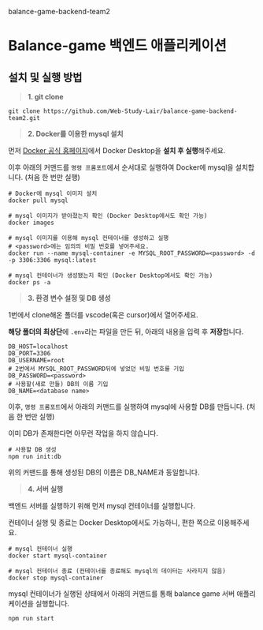balance-game-backend-team2

# Balance-game 백엔드 애플리케이션

## 설치 및 실행 방법

> **1. git clone**

```
git clone https://github.com/Web-Study-Lair/balance-game-backend-team2.git
```


> **2. Docker를 이용한 mysql 설치**

먼저 [Docker 공식 홈페이지](https://www.docker.com/products/docker-desktop/)에서 Docker Desktop을 **설치 후 실행**해주세요.

이후 아래의 커맨드를 `명령 프롬포트`에서 순서대로 실행하여 Docker에 mysql을 설치합니다. (처음 한 번만 실행) 

```
# Docker에 mysql 이미지 설치
docker pull mysql

# mysql 이미지가 받아졌는지 확인 (Docker Desktop에서도 확인 가능)
docker images

# mysql 이미지를 이용해 mysql 컨테이너를 생성하고 실행
# <password>에는 임의의 비밀 번호를 넣어주세요.
docker run --name mysql-container -e MYSQL_ROOT_PASSWORD=<password> -d -p 3306:3306 mysql:latest

# mysql 컨테이너가 생성됐는지 확인 (Docker Desktop에서도 확인 가능)
docker ps -a
```


> **3. 환경 변수 설정 및 DB 생성**

1번에서 clone해온 폴더를 vscode(혹은 cursor)에서 열어주세요.

**해당 폴더의 최상단**에 `.env`라는 파일을 만든 뒤, 아래의 내용을 입력 후 **저장**합니다.

```
DB_HOST=localhost
DB_PORT=3306
DB_USERNAME=root
# 2번에서 MYSQL_ROOT_PASSWORD뒤에 넣었던 비밀 번호를 기입
DB_PASSWORD=<password>
# 사용할(새로 만들) DB의 이름 기입
DB_NAME=<database name>
```

이후, `명령 프롬포트`에서 아래의 커맨드를 실행하여 mysql에 사용할 DB를 만듭니다. (처음 한 번만 실행)

이미 DB가 존재한다면 아무런 작업을 하지 않습니다.

```
# 사용할 DB 생성
npm run init:db
```
위의 커맨드를 통해 생성된 DB의 이름은 DB_NAME과 동일합니다.


> **4. 서버 실행**

백엔드 서버를 실행하기 위해 먼저 mysql 컨테이너를 실행합니다. 

컨테이너 실행 및 종료는 Docker Desktop에서도 가능하니, 편한 쪽으로 이용해주세요.

```
# mysql 컨테이너 실행
docker start mysql-container

# mysql 컨테이너 종료 (컨테이너를 종료해도 mysql의 데이터는 사라지지 않음)
docker stop mysql-container
```

mysql 컨테이너가 실행된 상태에서 아래의 커맨드를 통해 balance game 서버 애플리케이션을 실행합니다.

```
npm run start
```